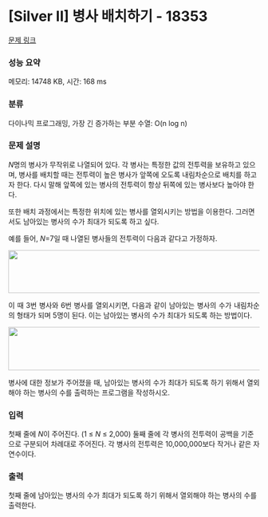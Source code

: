 # [Silver II] 병사 배치하기 - 18353 

[문제 링크](https://www.acmicpc.net/problem/18353) 

### 성능 요약

메모리: 14748 KB, 시간: 168 ms

### 분류

다이나믹 프로그래밍, 가장 긴 증가하는 부분 수열: O(n log n)

### 문제 설명

<p><em>N</em>명의 병사가 무작위로 나열되어 있다. 각 병사는 특정한 값의 전투력을 보유하고 있으며, 병사를 배치할 때는 전투력이 높은 병사가 앞쪽에 오도록 내림차순으로 배치를 하고자 한다. 다시 말해 앞쪽에 있는 병사의 전투력이 항상 뒤쪽에 있는 병사보다 높아야 한다.</p>

<p>또한 배치 과정에서는 특정한 위치에 있는 병사를 열외시키는 방법을 이용한다. 그러면서도 남아있는 병사의 수가 최대가 되도록 하고 싶다.</p>

<p>예를 들어, <em>N</em>=7일 때 나열된 병사들의 전투력이 다음과 같다고 가정하자.</p>

<p style="text-align: center;"><img alt="" src="https://upload.acmicpc.net/d8a7b6e4-7524-42b0-841b-419dc0386ba4/-/preview/" style="width: 730px; height: 86px;"></p>

<p style="text-align: justify;">이 때 3번 병사와 6번 병사를 열외시키면, 다음과 같이 남아있는 병사의 수가 내림차순의 형태가 되며 5명이 된다. 이는 남아있는 병사의 수가 최대가 되도록 하는 방법이다.</p>

<p style="text-align: center;"><img alt="" src="https://upload.acmicpc.net/675a238f-f754-458f-92a6-c98c2d801d1a/-/preview/" style="height: 87px; width: 560px;"></p>

<p style="text-align: justify;">병사에 대한 정보가 주어졌을 때, 남아있는 병사의 수가 최대가 되도록 하기 위해서 열외해야 하는 병사의 수를 출력하는 프로그램을 작성하시오.</p>

### 입력 

 <p>첫째 줄에 <em>N</em>이 주어진다. (1 ≤ <em>N </em>≤ 2,000) 둘째 줄에 각 병사의 전투력이 공백을 기준으로 구분되어 차례대로 주어진다. 각 병사의 전투력은 10,000,000보다 작거나 같은 자연수이다.</p>

### 출력 

 <p>첫째 줄에 남아있는 병사의 수가 최대가 되도록 하기 위해서 열외해야 하는 병사의 수를 출력한다.</p>

